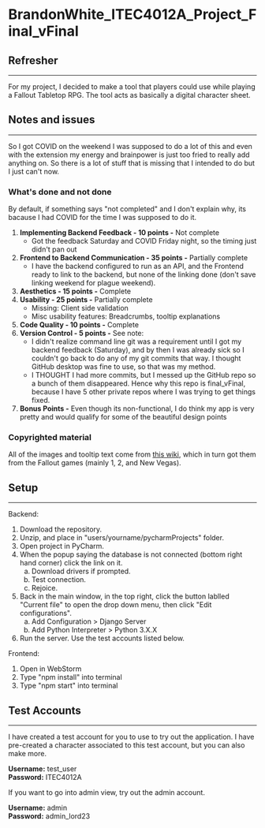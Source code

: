 # BrandonWhite_ITEC4012A_Project_Final_vFinal

## Refresher
<hr>
For my project, I decided to make a tool that players could use while playing a Fallout Tabletop RPG. The tool acts as basically a digital character sheet. 

## Notes and issues
<hr>
<p>So I got COVID on the weekend I was supposed to do a lot of this and even with the extension my energy and brainpower is just too fried to really add anything on. So there is a lot of stuff that is missing that I intended to do but I just can't now.</p>

### What's done and not done
<p>By default, if something says "not completed" and I don't explain why, its bacause I had COVID for the time I was supposed to do it.</p>

<ol>
  <li><strong>Implementing Backend Feedback - 10 points -</strong> Not complete
  <ul>
    <li>Got the feedback Saturday and COVID Friday night, so the timing just didn't pan out</li>
  </ul>
  </li>
  <li><strong>Frontend to Backend Communication - 35 points -</strong> Partially complete
  <ul>
    <li>I have the backend configured to run as an API, and the Frontend ready to link to the backend, but none of the linking done (don't save linking weekend for plague weekend).</li>
  </ul>
  </li>
  <li><strong>Aesthetics - 15 points -</strong> Complete</li>
  <li><strong>Usability - 25 points -</strong> Partially complete
  <ul>
    <li>Missing: Client side validation</li>
    <li>Misc usability features: Breadcrumbs, tooltip explanations</li>
  </ul>
  </li>
  <li><strong>Code Quality  - 10 points -</strong> Complete</li>
  <li><strong>Version Control - 5 points -</strong> See note:
  <ul>
    <li>I didn't realize command line git was a requirement until I got my backend feedback (Saturday), and by then I was already sick so I couldn't go back to do any of my git commits that way. I thought GitHub desktop was fine to use, so that was my method.</li>
    <li>I THOUGHT I had more commits, but I messed up the GitHub repo so a bunch of them disappeared. Hence why this repo is final_vFinal, because I have 5 other private repos where I was trying to get things fixed.</li>
  </ul>
  </li>
  <li><strong>Bonus Points -</strong> Even though its non-functional, I do think my app is very pretty and would qualify for some of the beautiful design points</li>
</ol>

### Copyrighted material
<p>All of the images and tooltip text come from <a href="https://fallout.wiki/wiki/Fallout_Wiki">this wiki</a>, which in turn got them from the Fallout games (mainly 1, 2, and New Vegas).</p>


## Setup
<hr>

<p>Backend:</p>

<ol>
  <li>Download the repository.</li>
  <li>Unzip, and place in "users/yourname/pycharmProjects" folder.</li>
  <li>Open project in PyCharm.</li>
  <li>When the popup saying the database is not connected (bottom right hand corner) click the link on it.
  <ol type="a">
    <li>Download drivers if prompted.</li>
    <li>Test connection.</li>
    <li>Rejoice.</li>
  </ol>
  </li>
  <li>Back in the main window, in the top right, click the button lablled "Current file" to open the drop down menu, then click "Edit configurations".
  <ol type="a">
    <li>Add Configuration > Django Server</li>
    <li>Add Python Interpreter > Python 3.X.X </li>
  </ol>
  </li>
  <li>Run the server. Use the test accounts listed below.</li>
</ol>

<p>Frontend:</p>

<ol>
  <li>Open in WebStorm</li>
  <li>Type "npm install" into terminal</li>
  <li>Type "npm start" into terminal</li>
</ol>

## Test Accounts
<hr>
<p>I have created a test account for you to use to try out the application. I have pre-created a character associated to this test account, but you can also make more.</p>

<p><strong>Username:</strong> test_user<br>
<strong>Password:</strong> ITEC4012A</p>

<p>If you want to go into admin view, try out the admin account.</p>

<p><strong>Username:</strong> admin<br>
<strong>Password:</strong> admin_lord23</p>
